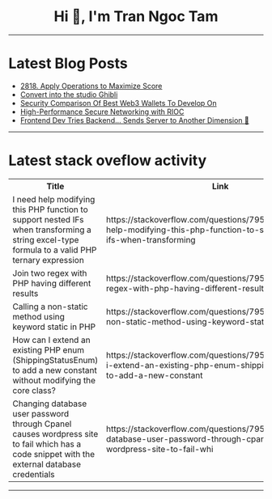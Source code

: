 <h1 align="center">Hi 👋, I'm Tran Ngoc Tam</h1>

---

# Latest Blog Posts 
<!-- BLOG-POST-LIST:START -->
- [2818. Apply Operations to Maximize Score](https://dev.to/mdarifulhaque/2818-apply-operations-to-maximize-score-48dm)
- [Convert into the studio Ghibli](https://dev.to/saniya_praveen_3732c6a9f6/convert-into-the-studio-ghibli-g9a)
- [Security Comparison Of Best Web3 Wallets To Develop On](https://dev.to/thirdwebdeveloper/security-comparison-of-best-web3-wallets-to-develop-on-dof)
- [High-Performance Secure Networking with RIOC](https://dev.to/mehrant/high-performance-secure-networking-with-rioc-3kco)
- [Frontend Dev Tries Backend… Sends Server to Another Dimension 🚀](https://dev.to/preeti_yadav/frontend-dev-tries-backend-sends-server-to-another-dimension-47l9)
<!-- BLOG-POST-LIST:END -->

---

# Latest stack oveflow activity
<table>
  <tr><th>Title</th><th>Link</th></tr>
  <!-- STACKOVERFLOW:START --><tr><td>I need help modifying this PHP function to support nested IFs when transforming a string excel-type formula to a valid PHP ternary expression</td><td>https://stackoverflow.com/questions/79543465/i-need-help-modifying-this-php-function-to-support-nested-ifs-when-transforming</td></tr><tr><td>Join two regex with PHP having different results</td><td>https://stackoverflow.com/questions/79543386/join-two-regex-with-php-having-different-results</td></tr><tr><td>Calling a non-static method using keyword static in PHP</td><td>https://stackoverflow.com/questions/79543322/calling-a-non-static-method-using-keyword-static-in-php</td></tr><tr><td>How can I extend an existing PHP enum &lpar;ShippingStatusEnum&rpar; to add a new constant without modifying the core class?</td><td>https://stackoverflow.com/questions/79543243/how-can-i-extend-an-existing-php-enum-shippingstatusenum-to-add-a-new-constant</td></tr><tr><td>Changing database user password through Cpanel causes wordpress site to fail which has a code snippet with the external database credentials</td><td>https://stackoverflow.com/questions/79543235/changing-database-user-password-through-cpanel-causes-wordpress-site-to-fail-whi</td></tr><!-- STACKOVERFLOW:END -->
</table>

---


